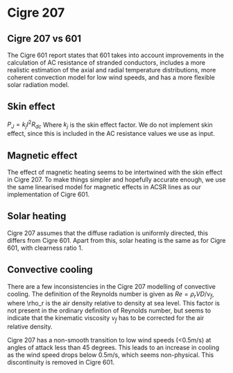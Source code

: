 # Cigre 207

## Cigre 207 vs 601

The Cigre 601 report states that 601 takes into account improvements in the calculation of AC resistance of stranded
conductors, includes a more realistic estimation of the axial and radial temperature distributions, more coherent
convection model for low wind speeds, and has a more flexible solar radiation model.

## Skin effect

$P_J = k_j I^2 R_{dc}$
Where $k_j$ is the skin effect factor.
We do not implement skin effect, since this is included in the AC resistance values we use as input.

## Magnetic effect

The effect of magnetic heating seems to be intertwined with the skin effect in Cigre 207.
To make things simpler and hopefully accurate enough, we use the same linearised model for magnetic effects in ACSR
lines as our implementation of Cigre 601.

## Solar heating

Cigre 207 assumes that the diffuse radiation is uniformly directed, this differs from Cigre 601.
Apart from this, solar heating is the same as for Cigre 601, with clearness ratio 1.

## Convective cooling

There are a few inconsistencies in the Cigre 207 modelling of convective cooling.
The definition of the Reynolds number is given as
$Re = \rho_r V D/\nu_f$, where \rho_r is the air density relative to density at sea level.
This factor is not present in the ordinary definition of Reynolds number, but seems to indicate that the kinematic
viscosity $\nu_f$ has to be corrected for the air relative density.

Cigre 207 has a non-smooth transition to low wind speeds (<0.5m/s) at angles of attack less than 45 degrees.
This leads to an increase in cooling as the wind speed drops below 0.5m/s, which seems non-physical.
This discontinuity is removed in Cigre 601.
